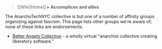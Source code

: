 > [[Wiki|Home]] ▸ **Accomplices and allies**

The AnarchoTechNYC collective is but one of a number of affinity groups organizing against fascism. This page lists other groups we're aware of; none of these links are endorsements.

* [Better Angels Collective](https://betterangels.github.io/) - a wholly virtual "anarchist collective creating liberatory software."